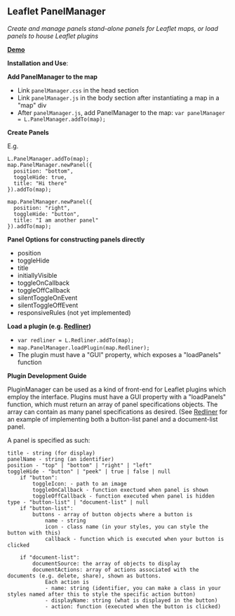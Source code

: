 **Leaflet PanelManager**
----------------

*Create and manage panels stand-alone panels for Leaflet maps, or load panels to house Leaflet plugins*

**[Demo](https://hatfieldconsultants.github.io/leaflet.panelManager/)**

**Installation and Use**:

**Add PanelManager to the map**
 - Link `panelManager.css` in the head section
 - Link `panelManager.js` in the body section after instantiating a map
   in a "map" div
 - After `panelManager.js`, add PanelManager to the map:
 `var panelManager = L.PanelManager.addTo(map);`

**Create Panels**

E.g.

    L.PanelManager.addTo(map);
    map.PanelManager.newPanel({
      position: "bottom",
      toggleHide: true,
      title: "Hi there"
    }).addTo(map);

    map.PanelManager.newPanel({
      position: "right",
      toggleHide: "button",
      title: "I am another panel"
    }).addTo(map);

**Panel Options for constructing panels directly**
- position
- toggleHide
- title
- initiallyVisible
- toggleOnCallback
- toggleOffCallback
- silentToggleOnEvent
- silentToggleOffEvent
- responsiveRules (not yet implemented)

**Load a plugin (e.g. [Redliner](https://github.com/NimaBoscarino/leaflet.redliner))**
 - `var redliner = L.Redliner.addTo(map);`
 - `map.PanelManager.loadPlugin(map.Redliner);`
 - The plugin must have a "GUI" property, which exposes a "loadPanels" function


**Plugin Development Guide**

PluginManager can be used as a kind of front-end for Leaflet plugins which employ the interface. Plugins must have a GUI property with a "loadPanels" function, which must return an array of panel specifications objects. The array can contain as many panel specifications as desired. (See [Redliner](https://github.com/NimaBoscarino/leaflet.redliner) for an example of implementing both a button-list panel and a document-list panel.

A panel is specified as such:

    title - string (for display)
    panelName - string (an identifier)
	position - "top" | "bottom" | "right" | "left"
    toggleHide - "button" | "peek" | true | false | null
    	if "button":
        	toggleIcon: - path to an image
        	toggleOnCallback - function exectued when panel is shown
            toggleOffCallback - function executed when panel is hidden
    type - "button-list" | "document-list" | null
    	if "button-list":
        	buttons - array of button objects where a button is
            	name - string
                icon - class name (in your styles, you can style the button with this)
                callback - function which is executed when your button is clicked

  		if "document-list":
        	documentSource: the array of objects to display
            documentActions: array of actions associated with the documents (e.g. delete, share), shown as buttons.
            	Each action is
            	- name: string (identifier, you can make a class in your styles named after this to style the specific action button)
            	- displayName: string (what is displayed in the button)
            	- action: function (executed when the button is clicked)
    
